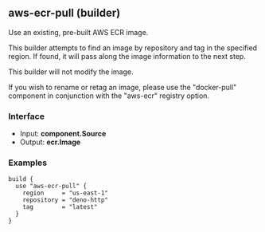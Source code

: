 <!-- This file was generated via `make gen/integrations-hcl` -->
## aws-ecr-pull (builder)

Use an existing, pre-built AWS ECR image.

This builder attempts to find an image by repository and tag in the
specified region. If found, it will pass along the image information
to the next step.

This builder will not modify the image. 

If you wish to rename or retag an image, please use the "docker-pull" component
in conjunction with the "aws-ecr" registry option.

### Interface

- Input: **component.Source**
- Output: **ecr.Image**

### Examples

```hcl
build {
  use "aws-ecr-pull" {
    region     = "us-east-1"
    repository = "deno-http"
    tag        = "latest"
  }
}
```

